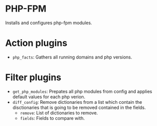 # PHP-FPM

Installs and configures php-fpm modules. 

# Action plugins

- `php_facts`: Gathers all running domains and php versions.

# Filter plugins

- `get_php_modules`: Prepates all php modules from config and applies default values for each php verion.
- `diff_config`: Remove dictionaries from a list which contain the disctionaries that is going to be removed contained in the fields.
  - `remove`: List of dictionaries to remove.
  - `fields`: Fields to compare with.
